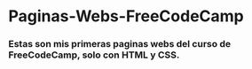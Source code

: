# Paginas-Webs-FreeCodeCamp
<h3>
Estas son mis primeras paginas webs del curso de FreeCodeCamp, solo con HTML y CSS.
</h3>
